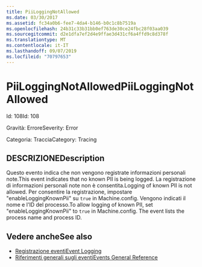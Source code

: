 ```yaml
---
title: PiiLoggingNotAllowed
ms.date: 03/30/2017
ms.assetid: fc34a0b6-fee7-4da4-b146-b0c1c8b7519a
ms.openlocfilehash: 24b31c33b31bb0ef763de30ce24fbc28f03aa039
ms.sourcegitcommit: d2e1dfa7ef2d4e9ffae3d431cf6a4ffd9c8d378f
ms.translationtype: MT
ms.contentlocale: it-IT
ms.lasthandoff: 09/07/2019
ms.locfileid: "70797653"
---
```

# <a name="piiloggingnotallowed"></a><span data-ttu-id="21b3f-102">PiiLoggingNotAllowed</span><span class="sxs-lookup"><span data-stu-id="21b3f-102">PiiLoggingNotAllowed</span></span>
<span data-ttu-id="21b3f-103">Id: 108</span><span class="sxs-lookup"><span data-stu-id="21b3f-103">Id: 108</span></span>  
  
 <span data-ttu-id="21b3f-104">Gravità: Errore</span><span class="sxs-lookup"><span data-stu-id="21b3f-104">Severity: Error</span></span>  
  
 <span data-ttu-id="21b3f-105">Categoria: Traccia</span><span class="sxs-lookup"><span data-stu-id="21b3f-105">Category: Tracing</span></span>  
  
## <a name="description"></a><span data-ttu-id="21b3f-106">DESCRIZIONE</span><span class="sxs-lookup"><span data-stu-id="21b3f-106">Description</span></span>  
 <span data-ttu-id="21b3f-107">Questo evento indica che non vengono registrate informazioni personali note.</span><span class="sxs-lookup"><span data-stu-id="21b3f-107">This event indicates that no known PII is being logged.</span></span> <span data-ttu-id="21b3f-108">La registrazione di informazioni personali note non è consentita.</span><span class="sxs-lookup"><span data-stu-id="21b3f-108">Logging of known PII is not allowed.</span></span> <span data-ttu-id="21b3f-109">Per consentire la registrazione, impostare "enableLoggingKnownPii" su `true` in Machine.config. Vengono indicati il nome e l'ID del processo.</span><span class="sxs-lookup"><span data-stu-id="21b3f-109">To allow logging of known PII, set "enableLoggingKnownPii" to `true` in Machine.config. The event lists the process name and process ID.</span></span>  
  
## <a name="see-also"></a><span data-ttu-id="21b3f-110">Vedere anche</span><span class="sxs-lookup"><span data-stu-id="21b3f-110">See also</span></span>

- [<span data-ttu-id="21b3f-111">Registrazione eventi</span><span class="sxs-lookup"><span data-stu-id="21b3f-111">Event Logging</span></span>](index.md)
- [<span data-ttu-id="21b3f-112">Riferimenti generali sugli eventi</span><span class="sxs-lookup"><span data-stu-id="21b3f-112">Events General Reference</span></span>](events-general-reference.md)
